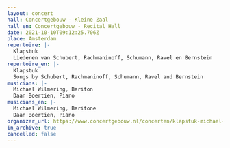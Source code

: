 ```yaml
---
layout: concert
hall: Concertgebouw - Kleine Zaal
hall_en: Concertgebouw - Recital Hall
date: 2021-10-10T09:12:25.706Z
place: Amsterdam
repertoire: |-
  Klapstuk
  Liederen van Schubert, Rachmaninoff, Schumann, Ravel en Bernstein
repertoire_en: |-
  Klapstuk
  Songs by Schubert, Rachmaninoff, Schumann, Ravel and Bernstein
musicians: |-
  Michael Wilmering, Bariton
  Daan Boertien, Piano
musicians_en: |-
  Michael Wilmering, Baritone
  Daan Boertien, Piano
organizer_url: https://www.concertgebouw.nl/concerten/klapstuk-michael-wilmering-daan-boertien/22-04-2022
in_archive: true
cancelled: false
---
```


